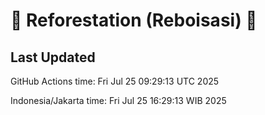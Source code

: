 
# 🌳 Reforestation (Reboisasi) 🌲

## Last Updated

GitHub Actions time: Fri Jul 25 09:29:13 UTC 2025

Indonesia/Jakarta time: Fri Jul 25 16:29:13 WIB 2025
